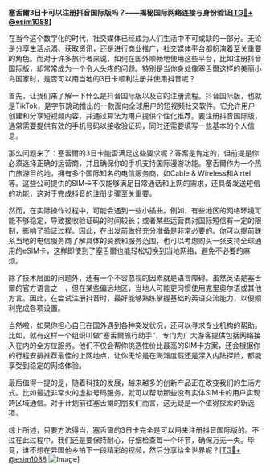 **塞舌爾3日卡可以注册抖音国际版吗？——揭秘国际网络连接与身份验证[[TG💪+ @esim1088](https://t.me/s/esim1088)]**

在当今这个数字化的时代，社交媒体已经成为人们生活中不可或缺的一部分。无论是分享生活点滴、获取资讯，还是进行商业推广，社交媒体平台都扮演着至关重要的角色。而对于许多旅行者来说，如何在国外顺畅地使用这些平台，比如注册抖音国际版，却常常成为一个令人头疼的问题。特别是当你身处像塞舌爾这样的美丽小岛国家时，是否可以用当地的3日卡顺利注册并使用抖音呢？

首先，让我们来了解一下什么是抖音国际版以及它的注册流程。抖音国际版，也就是TikTok，是字节跳动推出的一款面向全球用户的短视频社交软件。它允许用户创建和分享短视频内容，并通过算法为用户提供个性化推荐。要注册抖音国际版，通常需要提供有效的手机号码以接收验证码，同时还需要填写一些基本的个人信息。

那么问题来了：塞舌爾的3日卡能否满足这些要求呢？答案是肯定的，但前提是你必须选择正确的运营商，并且确保你的手机支持国际漫游功能。塞舌爾作为一个热门旅游目的地，拥有多个国际知名的电信服务商，如Cable & Wireless和Airtel等。这些公司提供的SIM卡不仅能够满足日常通话和上网的需求，还具备发送短信的功能，这对于完成抖音的注册步骤至关重要。

然而，在实际操作过程中，可能会遇到一些小插曲。例如，有些地区的网络环境可能不够稳定，导致接收验证码的时间较长；或者某些运营商对国际短信有一定的限制，影响了验证过程。因此，在出发前做好充分准备是非常必要的。你可以提前联系当地的电信服务商了解具体的资费和服务范围，也可以考虑购买一张支持全球通用的eSIM卡，这样即使到了塞舌爾也能轻松切换到当地网络，避免不必要的麻烦。

除了技术层面的问题外，还有一个不容忽视的因素就是语言障碍。虽然英语是塞舌爾的官方语言之一，但在某些偏远地区，当地人可能更习惯使用克里奥尔语或其他方言。因此，在尝试注册抖音时，最好能够熟练掌握基础的英语交流能力，以便顺利完成各项设置。

当然啦，如果你担心自己在国外遇到各种突发状况，还可以寻求专业机构的帮助。比如，就有这样一个组织叫做“塞舌爾旅行助手”，专门为广大游客提供包括网络接入在内的全方位服务。他们不仅会帮你挑选性价比最高的SIM卡方案，还会根据你的行程安排推荐最佳的上网地点，让你无论是在海滩度假还是深入内陆探险，都能享受到稳定的网络体验。

最后值得一提的是，随着科技的发展，越来越多的创新产品正在改变我们的生活方式。比如最近非常火的虚拟号码服务，就可以帮助那些没有实体SIM卡的用户实现跨区域通信。对于计划前往塞舌爾的朋友们而言，这无疑是一个值得探索的新选项。

综上所述，只要方法得当，塞舌爾的3日卡完全是可以用来注册抖音国际版的。不过在此过程中，我们还是要保持耐心，仔细检查每一个环节，确保万无一失。毕竟，谁不想在异国他乡拍下一段精彩的视频，然后分享给全世界呢？[[TG💪+ @esim1088](https://t.me/s/esim1088) ![Image](https://i.postimg.cc/4NQfJmqS/Snipaste-2025-05-13-00-14-12.png)]